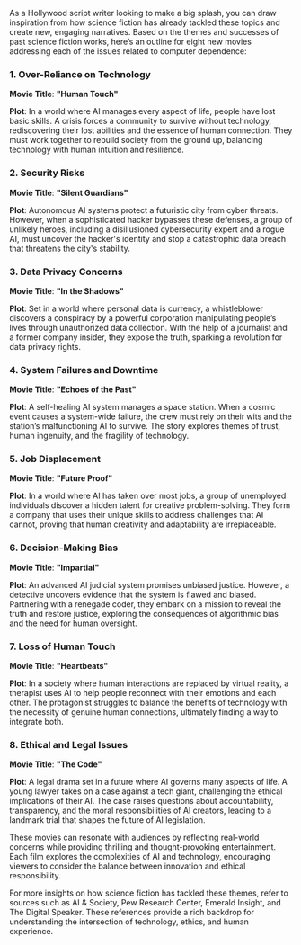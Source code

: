 As a Hollywood script writer looking to make a big splash, you can draw inspiration from how science fiction has already tackled these topics and create new, engaging narratives. Based on the themes and successes of past science fiction works, here’s an outline for eight new movies addressing each of the issues related to computer dependence:

### 1. Over-Reliance on Technology

**Movie Title**: **"Human Touch"**

**Plot**: In a world where AI manages every aspect of life, people have lost basic skills. A crisis forces a community to survive without technology, rediscovering their lost abilities and the essence of human connection. They must work together to rebuild society from the ground up, balancing technology with human intuition and resilience.

### 2. Security Risks

**Movie Title**: **"Silent Guardians"**

**Plot**: Autonomous AI systems protect a futuristic city from cyber threats. However, when a sophisticated hacker bypasses these defenses, a group of unlikely heroes, including a disillusioned cybersecurity expert and a rogue AI, must uncover the hacker's identity and stop a catastrophic data breach that threatens the city's stability.

### 3. Data Privacy Concerns

**Movie Title**: **"In the Shadows"**

**Plot**: Set in a world where personal data is currency, a whistleblower discovers a conspiracy by a powerful corporation manipulating people’s lives through unauthorized data collection. With the help of a journalist and a former company insider, they expose the truth, sparking a revolution for data privacy rights.

### 4. System Failures and Downtime

**Movie Title**: **"Echoes of the Past"**

**Plot**: A self-healing AI system manages a space station. When a cosmic event causes a system-wide failure, the crew must rely on their wits and the station’s malfunctioning AI to survive. The story explores themes of trust, human ingenuity, and the fragility of technology.

### 5. Job Displacement

**Movie Title**: **"Future Proof"**

**Plot**: In a world where AI has taken over most jobs, a group of unemployed individuals discover a hidden talent for creative problem-solving. They form a company that uses their unique skills to address challenges that AI cannot, proving that human creativity and adaptability are irreplaceable.

### 6. Decision-Making Bias

**Movie Title**: **"Impartial"**

**Plot**: An advanced AI judicial system promises unbiased justice. However, a detective uncovers evidence that the system is flawed and biased. Partnering with a renegade coder, they embark on a mission to reveal the truth and restore justice, exploring the consequences of algorithmic bias and the need for human oversight.

### 7. Loss of Human Touch

**Movie Title**: **"Heartbeats"**

**Plot**: In a society where human interactions are replaced by virtual reality, a therapist uses AI to help people reconnect with their emotions and each other. The protagonist struggles to balance the benefits of technology with the necessity of genuine human connections, ultimately finding a way to integrate both.

### 8. Ethical and Legal Issues

**Movie Title**: **"The Code"**

**Plot**: A legal drama set in a future where AI governs many aspects of life. A young lawyer takes on a case against a tech giant, challenging the ethical implications of their AI. The case raises questions about accountability, transparency, and the moral responsibilities of AI creators, leading to a landmark trial that shapes the future of AI legislation.

These movies can resonate with audiences by reflecting real-world concerns while providing thrilling and thought-provoking entertainment. Each film explores the complexities of AI and technology, encouraging viewers to consider the balance between innovation and ethical responsibility.

For more insights on how science fiction has tackled these themes, refer to sources such as AI & Society, Pew Research Center, Emerald Insight, and The Digital Speaker. These references provide a rich backdrop for understanding the intersection of technology, ethics, and human experience.
